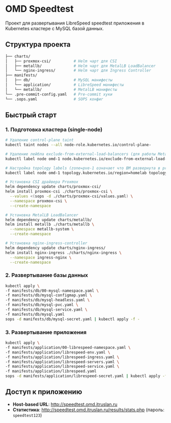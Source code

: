 # OMD Speedtest

Проект для развертывания LibreSpeed speedtest приложения в Kubernetes кластере с MySQL базой данных.

## Структура проекта

```bash
├── charts/
│   ├── proxmox-csi/          # Helm чарт для CSI
│   ├── metallb/              # Helm чарт для MetalLB LoadBalancer
│   └── nginx-ingress/        # Helm чарт для Ingress Controller
├── manifests/
│   ├── db/                   # MySQL манифесты
│   └── application/          # LibreSpeed манифесты
│   └── metallb/              # MetalLB манифесты
└── .pre-commit-config.yaml   # Pre-commit хуки
└── .sops.yaml                # SOPS конфиг
```

## Быстрый старт

### 1. Подготовка кластера (single-node)

```bash
# Удаление control-plane taint
kubectl taint nodes --all node-role.kubernetes.io/control-plane-

# Удаление лейбла exclude-from-external-load-balancers (для работы MetalLB)
kubectl label node omd-1 node.kubernetes.io/exclude-from-external-load-balancers-

# Настройка topology labels (zone=pve-1 означает что ВМ развернута в proxmox кластере на ноде pve-1)
kubectl label node omd-1 topology.kubernetes.io/region=homelab topology.kubernetes.io/zone=pve-1

# Установка CSI драйвера Proxmox
helm dependency update charts/proxmox-csi/
helm install proxmox-csi ./charts/proxmox-csi \
  --values <(sops -d ./charts/proxmox-csi/values.yaml) \
  --namespace proxmox-csi \
  --create-namespace

# Установка MetalLB LoadBalancer
helm dependency update charts/metallb/
helm install metallb ./charts/metallb \
  --namespace metallb-system \
  --create-namespace

# Установка nginx-ingress-controller
helm dependency update charts/nginx-ingress/
helm install nginx-ingress ./charts/nginx-ingress \
  --namespace ingress-nginx \
  --create-namespace
```

### 2. Развертывание базы данных

```bash
kubectl apply \
-f manifests/db/00-mysql-namespace.yaml \
-f manifests/db/mysql-configmap.yaml \
-f manifests/db/mysql-headless.yaml \
-f manifests/db/mysql-pvc.yaml \
-f manifests/db/mysql-service.yaml \
-f manifests/db/mysql.yaml
sops -d manifests/db/mysql-secret.yaml | kubectl apply -f -
```

### 3. Развертывание приложения

```bash
kubectl apply \
-f manifests/application/00-librespeed-namespace.yaml \
-f manifests/application/librespeed-env.yaml \
-f manifests/application/librespeed-ingress.yaml \
-f manifests/application/librespeed-servers.yaml \
-f manifests/application/librespeed-service.yaml \
-f manifests/application/librespeed.yaml
sops -d manifests/application/librespeed-secret.yaml | kubectl apply -f -
```

## Доступ к приложению

- **Host-based URL**: <http://speedtest.omd.itruslan.ru>
- **Статистика**: <http://speedtest.omd.itruslan.ru/results/stats.php> (пароль: `speedtest123`)
